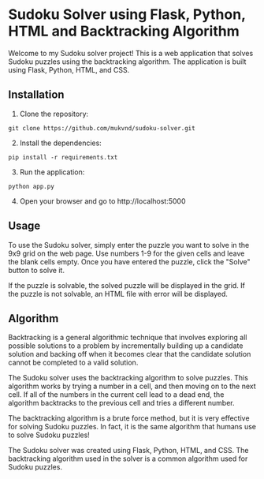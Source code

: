 # Sudoku Solver using Flask, Python, HTML and Backtracking Algorithm

Welcome to my Sudoku solver project! This is a web application that solves Sudoku puzzles using the backtracking algorithm. The application is built using Flask, Python, HTML, and CSS.

## Installation

1. Clone the repository:
```
git clone https://github.com/mukvnd/sudoku-solver.git
```

2. Install the dependencies:
```
pip install -r requirements.txt
```

3. Run the application:
```
python app.py
```

4. Open your browser and go to http://localhost:5000

## Usage

To use the Sudoku solver, simply enter the puzzle you want to solve in the 9x9 grid on the web page. Use numbers 1-9 for the given cells and leave the blank cells empty. Once you have entered the puzzle, click the "Solve" button to solve it.

If the puzzle is solvable, the solved puzzle will be displayed in the grid. If the puzzle is not solvable, an HTML file with error will be displayed.

## Algorithm

Backtracking is a general algorithmic technique that involves exploring all possible solutions to a problem by incrementally building up a candidate solution and backing off when it becomes clear that the candidate solution cannot be completed to a valid solution.

The Sudoku solver uses the backtracking algorithm to solve puzzles. This algorithm works by trying a number in a cell, and then moving on to the next cell. If all of the numbers in the current cell lead to a dead end, the algorithm backtracks to the previous cell and tries a different number.

The backtracking algorithm is a brute force method, but it is very effective for solving Sudoku puzzles. In fact, it is the same algorithm that humans use to solve Sudoku puzzles!


The Sudoku solver was created using Flask, Python, HTML, and CSS. The backtracking algorithm used in the solver is a common algorithm used for Sudoku puzzles.
